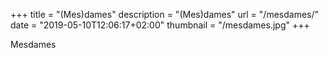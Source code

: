+++
title = "(Mes)dames"
description = "(Mes)dames"
url = "/mesdames/"
date = "2019-05-10T12:06:17+02:00"
thumbnail = "/mesdames.jpg"
+++

Mesdames